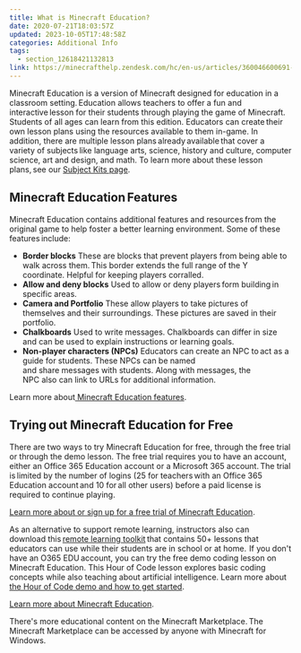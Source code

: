 ```yaml
---
title: What is Minecraft Education?
date: 2020-07-21T18:03:57Z
updated: 2023-10-05T17:48:58Z
categories: Additional Info
tags:
  - section_12618421132813
link: https://minecrafthelp.zendesk.com/hc/en-us/articles/360046600691-What-is-Minecraft-Education-
---
```


Minecraft Education is a version of Minecraft designed for education in a classroom setting. Education allows teachers to offer a fun and interactive lesson for their students through playing the game of Minecraft. Students of all ages can learn from this edition. Educators can create their own lesson plans using the resources available to them in-game. In addition, there are multiple lesson plans already available that cover a variety of subjects like language arts, science, history and culture, computer science, art and design, and math. To learn more about these lesson plans, see our [Subject Kits page](https://education.minecraft.net/class-resources/lessons/).

## Minecraft Education Features 

Minecraft Education contains additional features and resources from the original game to help foster a better learning environment. Some of these features include:  

-   **Border blocks** These are blocks that prevent players from being able to walk across them. This border extends the full range of the Y coordinate. Helpful for keeping players corralled.   
-   **Allow and deny blocks** Used to allow or deny players form building in specific areas.  
-   **Camera and Portfolio** These allow players to take pictures of themselves and their surroundings. These pictures are saved in their portfolio.  
-   **Chalkboards** Used to write messages. Chalkboards can differ in size and can be used to explain instructions or learning goals.   
-   **Non-player characters (NPCs)** Educators can create an NPC to act as a guide for students. These NPCs can be named and share messages with students. Along with messages, the NPC also can link to URLs for additional information.   

Learn more about[ Minecraft Education features](https://educommunity.minecraft.net/hc/en-us/articles/360047117032-Features-of-Minecraft-Education-Edition-). 

## Trying out Minecraft Education for Free 

There are two ways to try Minecraft Education for free, through the free trial or through the demo lesson. The free trial requires you to have an account, either an Office 365 Education account or a Microsoft 365 account. The trial is limited by the number of logins (25 for teachers with an Office 365 Education account and 10 for all other users) before a paid license is required to continue playing.  

[Learn more about or sign up for a free trial of Minecraft Education](https://educommunity.minecraft.net/hc/en-us/articles/360047116432). 

As an alternative to support remote learning, instructors also can download this [remote learning toolkit](https://education.minecraft.net/wp-content/uploads/Remote-Learning-with-Minecraft-Education-Edition_Final.pdf) that contains 50+ lessons that educators can use while their students are in school or at home.  If you don't have an O365 EDU account, you can try the free demo coding lesson on Minecraft Education. This Hour of Code lesson explores basic coding concepts while also teaching about artificial intelligence. Learn more about [the Hour of Code demo and how to get started](https://education.minecraft.net/hour-of-code-2020).   

[Learn more about Minecraft Education](https://education.minecraft.net/how-it-works/what-is-minecraft/).

There's more educational content on the Minecraft Marketplace. The Minecraft Marketplace can be accessed by anyone with Minecraft for Windows.
